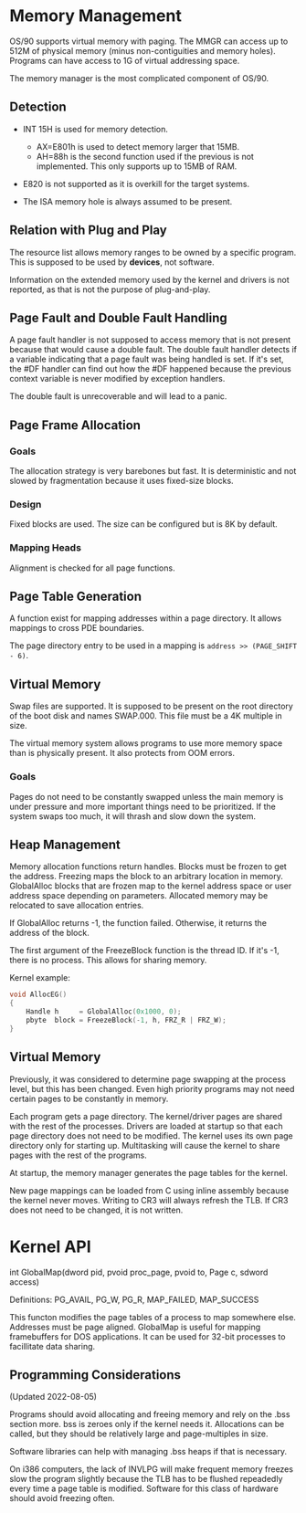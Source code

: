 # Memory Management

OS/90 supports virtual memory with paging. The MMGR can access up to 512M of physical memory (minus non-contiguities and memory holes). Programs can have access to 1G of virtual addressing space.

The memory manager is the most complicated component of OS/90.

## Detection

* INT 15H is used for memory detection.
  * AX=E801h is used to detect memory larger that 15MB.
  * AH=88h is the second function used if the previous is not implemented. This only supports up to 15MB of RAM.

* E820 is not supported as it is overkill for the target systems.

* The ISA memory hole is always assumed to be present.

## Relation with Plug and Play

The resource list allows memory ranges to be owned by a specific program. This is supposed to be used by __devices__, not software.

Information on the extended memory used by the kernel and drivers is not reported, as that is not the purpose of plug-and-play.

## Page Fault and Double Fault Handling

A page fault handler is not supposed to access memory that is not present because that would cause a double fault. The double fault handler detects if a variable indicating that a page fault was being handled is set. If it's set, the #DF handler can find out how the #DF happened because the previous context variable is never modified by exception handlers.

The double fault is unrecoverable and will lead to a panic.

## Page Frame Allocation

### Goals

The allocation strategy is very barebones but fast. It is deterministic and not slowed by fragmentation because it uses fixed-size blocks.

### Design

Fixed blocks are used. The size can be configured but is 8K by default.

### Mapping Heads

Alignment is checked for all page functions.

## Page Table Generation

A function exist for mapping addresses within a page directory. It allows mappings to cross PDE boundaries.

The page directory entry to be used in a mapping is `address >> (PAGE_SHIFT - 6)`.

## Virtual Memory

Swap files are supported. It is supposed to be present on the root directory of the boot disk and names SWAP.000. This file must be a 4K multiple in size.

The virtual memory system allows programs to use more memory space than is physically present. It also protects from OOM errors.

### Goals

Pages do not need to be constantly swapped unless the main memory is under pressure and more important things need to be prioritized. If the system swaps too much, it will thrash and slow down the system.



## Heap Management

Memory allocation functions return handles. Blocks must be frozen to get the address. Freezing maps the block to an arbitrary location in memory. GlobalAlloc blocks that are frozen map to the kernel address space or user address space depending on parameters. Allocated memory may be relocated to save allocation entries.

If GlobalAlloc returns -1, the function failed. Otherwise, it returns the address of the block.

The first argument of the FreezeBlock function is the thread ID. If it's -1, there is no process. This allows for sharing memory.

Kernel example:
```c
void AllocEG()
{
    Handle h     = GlobalAlloc(0x1000, 0);
    pbyte  block = FreezeBlock(-1, h, FRZ_R | FRZ_W);
}
```

## Virtual Memory

Previously, it was considered to determine page swapping at the process level, but this has been changed. Even high priority programs may not need certain pages to be constantly in memory.

Each program gets a page directory. The kernel/driver pages are shared with the rest of the processes. Drivers are loaded at startup so that each page directory does not need to be modified. The kernel uses its own page directory only for starting up. Multitasking will cause the kernel to share pages with the rest of the programs.

At startup, the memory manager generates the page tables for the kernel.

New page mappings can be loaded from C using inline assembly because the kernel never moves. Writing to CR3 will always refresh the TLB. If CR3 does not need to be changed, it is not written.

# Kernel API

int GlobalMap(dword pid, pvoid proc_page, pvoid to, Page c, sdword access)

Definitions:
PG_AVAIL, PG_W, PG_R, MAP_FAILED, MAP_SUCCESS

This functon modifies the page tables of a process to map somewhere else. Addresses must be page aligned. GlobalMap is useful for mapping framebuffers for DOS applications. It can be used for 32-bit processes to facillitate data sharing.

## Programming Considerations
(Updated 2022-08-05)

Programs should avoid allocating and freeing memory and rely on the .bss section more. bss is zeroes only if the kernel needs it. Allocations can be called, but they should be relatively large and page-multiples in size.

Software libraries can help with managing .bss heaps if that is necessary.

On i386 computers, the lack of INVLPG will make frequent memory freezes slow the program slightly because the TLB has to be flushed repeadedly every time a page table is modified. Software for this class of hardware should avoid freezing often.
